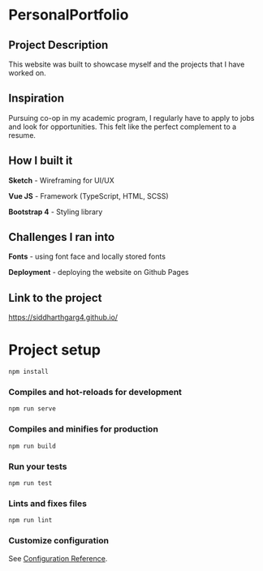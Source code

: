 # PersonalPortfolio

## Project Description

This website was built to showcase myself and the projects that I have worked on.

## Inspiration 

Pursuing co-op in my academic program, I regularly have to apply to jobs and look for opportunities. This felt like the perfect complement to a resume.

## How I built it

**Sketch** - Wireframing for UI/UX

**Vue JS** - Framework (TypeScript, HTML, SCSS)

**Bootstrap 4** - Styling library 


## Challenges I ran into

**Fonts** - using font face and locally stored fonts

**Deployment** - deploying the website on Github Pages

## Link to the project
https://siddharthgarg4.github.io/


# Project setup
```
npm install
```

### Compiles and hot-reloads for development
```
npm run serve
```

### Compiles and minifies for production
```
npm run build
```

### Run your tests
```
npm run test
```

### Lints and fixes files
```
npm run lint
```

### Customize configuration
See [Configuration Reference](https://cli.vuejs.org/config/).
